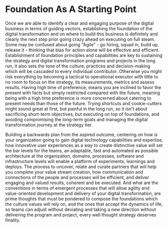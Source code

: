 # Foundation As A Starting Point

Once we are able to identify a clear and engaging purpose of the digital business in terms of guiding vectors, establishing the foundation of the digital transformation and on where to build this business is definitely and clearly the next step prior going crazy ahead on executing on full steam. Some may be confused about going "Agile" - go hiring, squad in, build up, release it - thinking that bias for action alone will be effective and efficient. Establishment of foundation principles and capabilities are key to sustaining the strategy and digital transformation programs and projects in the long run, it also sets the tone of the culture, practices and decision-making which will be cascaded to every individual contributor. Otherwise you might risk everything by becoming a tactical to operational executor with little to no room to focus on the strategy, its measurements, metrics and assess results. Having high time of preference, means you are inclined to favor the present with facts but simply restricted compared with the future, meaning being with a high time preference is more concerned about catering to present needs than those of the future. Trying shortcuts and cookie-cutters might sound great at first, but painful in the long run, so it isn't about sacrificing short-term objectives, but executing on top of foundations, and avoiding compromising the long-term goals and managing the digital transformation journey at the strategy tier.

Building a backwards plan from the aspired outcome, centering on how is your organization going to gain digital technology capabilities and expertise, how innovative user experiences as a way to create distinctive value will set the bar levels for the teams,  an adaptable, fast and automated as possible architecture at the organization, domains, processes, software and infrastructure levels will enable a platform of experiments, learnings and deploys. The process to uncover, relate and curate partners that will help you complete your value stream creation, how communication and connections of the people and processes will be efficient, and deliver engaging and valued results, coherent and be executed. And what are the conventions in terms of emergent processes that will allow agility and value-oriented development and delivery of your digital transformation, are prime thoughts that must be pondered to compose the foundations which the culture values will rely on, and the ones that accept the dynamics of life, so teams can adjust without deviating and taking a new direction without delivering the program and project, every well thought strategy deserves finality.
